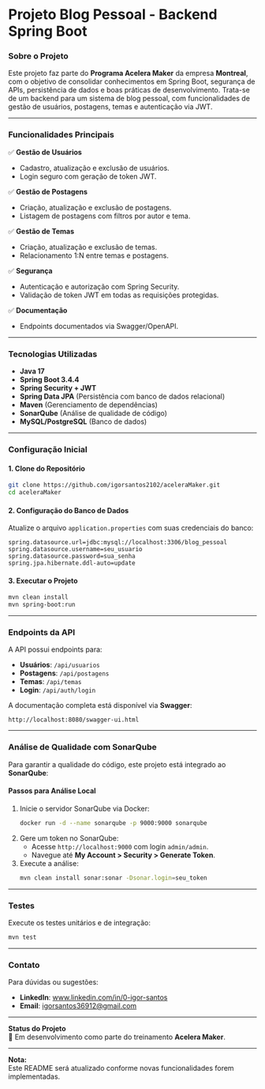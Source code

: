 # Projeto Blog Pessoal - Backend Spring Boot


### **Sobre o Projeto**  
Este projeto faz parte do **Programa Acelera Maker** da empresa **Montreal**, com o objetivo de consolidar conhecimentos em Spring Boot, segurança de APIs, persistência de dados e boas práticas de desenvolvimento. Trata-se de um backend para um sistema de blog pessoal, com funcionalidades de gestão de usuários, postagens, temas e autenticação via JWT.  

---

### **Funcionalidades Principais**  
✅ **Gestão de Usuários**  
- Cadastro, atualização e exclusão de usuários.  
- Login seguro com geração de token JWT.  

✅ **Gestão de Postagens**  
- Criação, atualização e exclusão de postagens.  
- Listagem de postagens com filtros por autor e tema.  

✅ **Gestão de Temas**  
- Criação, atualização e exclusão de temas.  
- Relacionamento 1:N entre temas e postagens.  

✅ **Segurança**  
- Autenticação e autorização com Spring Security.  
- Validação de token JWT em todas as requisições protegidas.  

✅ **Documentação**  
- Endpoints documentados via Swagger/OpenAPI.  

---

### **Tecnologias Utilizadas**  
- **Java 17**  
- **Spring Boot 3.4.4**  
- **Spring Security + JWT**  
- **Spring Data JPA** (Persistência com banco de dados relacional)  
- **Maven** (Gerenciamento de dependências)  
- **SonarQube** (Análise de qualidade de código)  
- **MySQL/PostgreSQL** (Banco de dados)  

---

### **Configuração Inicial**  

#### **1. Clone do Repositório**  
```bash  
git clone https://github.com/igorsantos2102/aceleraMaker.git  
cd aceleraMaker  
```  

#### **2. Configuração do Banco de Dados**  
Atualize o arquivo `application.properties` com suas credenciais do banco:  
```properties  
spring.datasource.url=jdbc:mysql://localhost:3306/blog_pessoal  
spring.datasource.username=seu_usuario  
spring.datasource.password=sua_senha  
spring.jpa.hibernate.ddl-auto=update  
```  

#### **3. Executar o Projeto**  
```bash  
mvn clean install  
mvn spring-boot:run  
```  

---

### **Endpoints da API**  
A API possui endpoints para:  
- **Usuários**: `/api/usuarios`  
- **Postagens**: `/api/postagens`  
- **Temas**: `/api/temas`  
- **Login**: `/api/auth/login`  

A documentação completa está disponível via **Swagger**:  
```  
http://localhost:8080/swagger-ui.html  
```  

---

### **Análise de Qualidade com SonarQube**  
Para garantir a qualidade do código, este projeto está integrado ao **SonarQube**:  

#### **Passos para Análise Local**  
1. Inicie o servidor SonarQube via Docker:  
   ```bash  
   docker run -d --name sonarqube -p 9000:9000 sonarqube  
   ```  
2. Gere um token no SonarQube:  
   - Acesse `http://localhost:9000` com login `admin/admin`.  
   - Navegue até **My Account > Security > Generate Token**.  
3. Execute a análise:  
   ```bash  
   mvn clean install sonar:sonar -Dsonar.login=seu_token  
   ```  

---

### **Testes**  
Execute os testes unitários e de integração:  
```bash  
mvn test  
```  


---

### **Contato**  
Para dúvidas ou sugestões:  
- **LinkedIn**: www.linkedin.com/in/0-igor-santos  
- **Email**: igorsantos36912@gmail.com  

---

**Status do Projeto**  
🚧 Em desenvolvimento como parte do treinamento **Acelera Maker**.  

---

**Nota:**  
Este README será atualizado conforme novas funcionalidades forem implementadas.  
 
